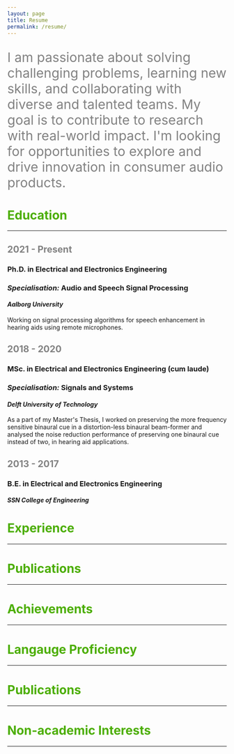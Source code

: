```yaml
---
layout: page
title: Resume
permalink: /resume/
---
```


<p style = "color:#828282;text-align:centre;font-size: 30px"> I am passionate about solving challenging problems, learning new skills, and collaborating with diverse and talented teams. My goal is to contribute to research with real-world impact. I'm looking for opportunities to explore and drive innovation in consumer audio products.</p>

<h1 style="color:#4CAE04"> Education </h1>
<hr>

 <h2 style="color:#828282"> 2021 - Present </h2>
 <h3> Ph.D. in Electrical and Electronics Engineering</h3>
 <h3><i>Specialisation:</i> Audio and Speech Signal Processing</h3>
 <h4> <i> Aalborg University</i></h4>
<p>Working on signal processing algorithms for speech enhancement in hearing aids using remote microphones.</p>

 <h2 style="color:#828282"> 2018 - 2020 </h2>
 <h3> MSc. in Electrical and Electronics Engineering (cum laude)</h3>
  <h3><i>Specialisation:</i> Signals and Systems</h3>
 <h4> <i> Delft University of Technology</i></h4>
<p>As a part of my Master's Thesis, I worked on preserving the more frequency sensitive binaural cue in a distortion-less binaural beam-former and analysed the noise reduction performance of preserving one binaural cue instead of two, in hearing aid applications.</p>

 <h2 style="color:#828282"> 2013 - 2017 </h2>
 <h3> B.E. in Electrical and Electronics Engineering </h3>
 <h4> <i> SSN College of Engineering</i></h4>

 <h1 style="color:#4CAE04"> Experience </h1>
<hr>

 <h1 style="color:#4CAE04"> Publications </h1>
<hr>

 <h1 style="color:#4CAE04"> Achievements </h1>
<hr>

 <h1 style="color:#4CAE04"> Langauge Proficiency </h1>
<hr>

 <h1 style="color:#4CAE04"> Publications </h1>
<hr>

 <h1 style="color:#4CAE04"> Non-academic Interests </h1>
<hr>

